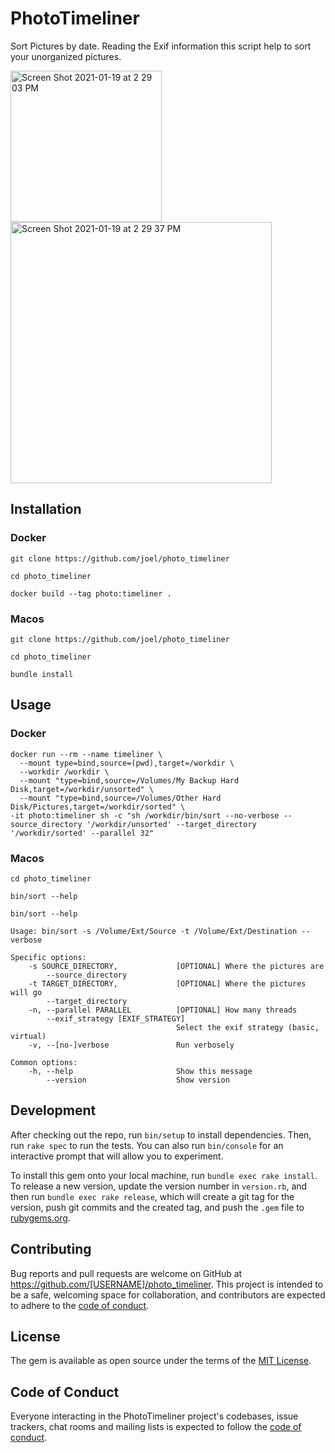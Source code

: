 # PhotoTimeliner

Sort Pictures by date. Reading the Exif information this script help to sort your unorganized pictures.

<img width="242" alt="Screen Shot 2021-01-19 at 2 29 03 PM" src="https://user-images.githubusercontent.com/5789/105041701-9bf94980-5a63-11eb-9bfc-795ed678c8b2.png">

<img width="418" alt="Screen Shot 2021-01-19 at 2 29 37 PM" src="https://user-images.githubusercontent.com/5789/105041713-9e5ba380-5a63-11eb-9618-ced67d58c3f8.png">

## Installation

### Docker

```
git clone https://github.com/joel/photo_timeliner
```

```
cd photo_timeliner
```

```
docker build --tag photo:timeliner .
```

### Macos

```
git clone https://github.com/joel/photo_timeliner
```

```
cd photo_timeliner
```

```
bundle install
```

## Usage

### Docker

```
docker run --rm --name timeliner \
  --mount type=bind,source=(pwd),target=/workdir \
  --workdir /workdir \
  --mount "type=bind,source=/Volumes/My Backup Hard Disk,target=/workdir/unsorted" \
  --mount "type=bind,source=/Volumes/Other Hard Disk/Pictures,target=/workdir/sorted" \
-it photo:timeliner sh -c "sh /workdir/bin/sort --no-verbose --source_directory '/workdir/unsorted' --target_directory '/workdir/sorted' --parallel 32"
```

### Macos

```
cd photo_timeliner
```

```
bin/sort --help
```

```
bin/sort --help

Usage: bin/sort -s /Volume/Ext/Source -t /Volume/Ext/Destination --verbose

Specific options:
    -s SOURCE_DIRECTORY,             [OPTIONAL] Where the pictures are
        --source_directory
    -t TARGET_DIRECTORY,             [OPTIONAL] Where the pictures will go
        --target_directory
    -n, --parallel PARALLEL          [OPTIONAL] How many threads
        --exif_strategy [EXIF_STRATEGY]
                                     Select the exif strategy (basic, virtual)
    -v, --[no-]verbose               Run verbosely

Common options:
    -h, --help                       Show this message
        --version                    Show version
```

## Development

After checking out the repo, run `bin/setup` to install dependencies. Then, run `rake spec` to run the tests. You can also run `bin/console` for an interactive prompt that will allow you to experiment.

To install this gem onto your local machine, run `bundle exec rake install`. To release a new version, update the version number in `version.rb`, and then run `bundle exec rake release`, which will create a git tag for the version, push git commits and the created tag, and push the `.gem` file to [rubygems.org](https://rubygems.org).

## Contributing

Bug reports and pull requests are welcome on GitHub at https://github.com/[USERNAME]/photo_timeliner. This project is intended to be a safe, welcoming space for collaboration, and contributors are expected to adhere to the [code of conduct](https://github.com/[USERNAME]/photo_timeliner/blob/master/CODE_OF_CONDUCT.md).

## License

The gem is available as open source under the terms of the [MIT License](https://opensource.org/licenses/MIT).

## Code of Conduct

Everyone interacting in the PhotoTimeliner project's codebases, issue trackers, chat rooms and mailing lists is expected to follow the [code of conduct](https://github.com/[USERNAME]/photo_timeliner/blob/master/CODE_OF_CONDUCT.md).
